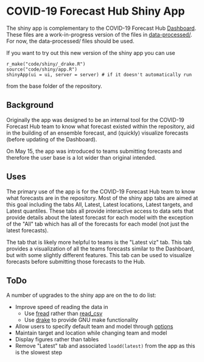 # COVID-19 Forecast Hub Shiny App

The shiny app is complementary to the COVID-19 Forecast Hub 
[Dashboard](https://reichlab.io/covid19-forecast-hub/).
These files are a work-in-progress version of the files in [data-processed/](../../data-processed).
For now, the data-processed/ files should be used.

If you want to try out this new version of the shiny app you can use 

    r_make("code/shiny/_drake.R")
    source("code/shiny/app.R")
    shinyApp(ui = ui, server = server) # if it doesn't automatically run
    
from the base folder of the repository.

## Background

Originally the app was designed to be an internal tool for the COVID-19 Forecast
Hub team to know what forecast existed within the repository,
aid in the building of an ensemble forecast, 
and (quickly) visualize forecasts (before updating of the Dashboard). 

On May 15, the app was introduced to teams submitting forecasts and therefore
the user base is a lot wider than original intended. 

## Uses

The primary use of the app is for the COVID-19 Forecast Hub team to know what
forecasts are in the repository. Most of the shiny app tabs are aimed at this 
goal including the tabs All, Latest, Latest locations, Latest targets, and
Latest quantiles. These tabs all provide interactive access to data sets that 
provide details about the latest forecast for each model with the exception
of the "All" tab which has all of the forecasts for each model 
(not just the latest forecasts). 

The tab that is likely more helpful to teams is the "Latest viz" tab. 
This tab provides a visualization of all the teams forecasts similar to the
Dashboard, but with some slightly different features. 
This tab can be used to visualize forecasts before submitting those forecasts
to the Hub. 

## ToDo

A number of upgrades to the shiny app are on the to do list:

- Improve speed of reading the data in
  - Use [fread](https://www.rdocumentation.org/packages/data.table/versions/1.12.8/topics/fread) rather than [read_csv](https://readr.tidyverse.org/reference/read_delim.html)
  - Use [drake](https://github.com/ropensci/drake) to provide GNU make functionality
- Allow users to specify default team and model through [options](https://stat.ethz.ch/R-manual/R-devel/library/base/html/options.html)
- Maintain target and location while changing team and model
- Display figures rather than tables
- Remove "Latest" tab and associated `loadd(latest)` from the app as this is the slowest step
